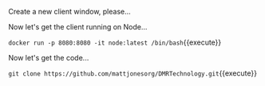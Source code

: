 Create a new client window, please...

Now let's get the client running on Node...

`docker run -p 8080:8080 -it node:latest /bin/bash`{{execute}}

Now let's get the code...

`git clone https://github.com/mattjonesorg/DMRTechnology.git`{{execute}}

